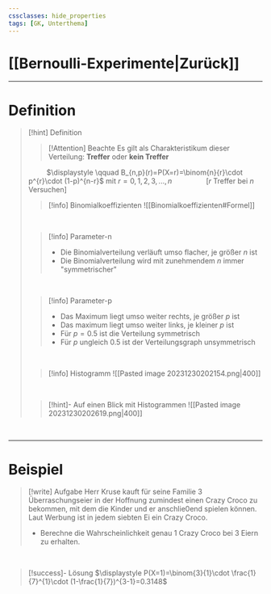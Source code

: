```yaml
---
cssclasses: hide_properties
tags: [GK, Unterthema]
---
```


# [[Bernoulli-Experimente|Zurück]]

___
# Definition

>[!hint] Definition
>>[!Attention] Beachte
>>Es gilt als Charakteristikum dieser Verteilung: **Treffer** oder **kein Treffer** 
>
>$\qquad$
>$\displaystyle \qquad B_{n,p}(r)=P(X=r)=\binom{n}{r}\cdot p^{r}\cdot (1-p)^{n-r}$ mit $r=0,1,2,3,...,n$ 
>$\qquad \qquad [r$ Treffer bei $n$ Versuchen$]$ 
>
>>[!info] Binomialkoeffizienten
>>![[Binomialkoeffizienten#Formel]]
>
>$\quad$
>>[!info] Parameter-n
>>- Die Binomialverteilung verläuft umso flacher, je größer $n$ ist
>>- Die Binomialverteilung wird mit zunehmendem $n$ immer "symmetrischer"
>
>$\quad$
>>[!info] Parameter-p
>>- Das Maximum liegt umso weiter rechts, je größer $p$ ist
>>- Das maximum liegt umso weiter links, je kleiner $p$ ist
>>- Für $p=0.5$ ist die Verteilung symmetrisch
>>- Für $p$ ungleich $0.5$ ist der Verteilungsgraph unsymmetrisch
>
>$\quad$
>>[!info] Histogramm
>>![[Pasted image 20231230202154.png|400]]
>
>$\quad$
>>[!hint]- Auf einen Blick mit Histogrammen
>>![[Pasted image 20231230202619.png|400]]

<br>

___
# Beispiel

>[!write] Aufgabe
>Herr Kruse kauft für seine Familie 3 Überraschungseier in der Hoffnung zumindest einen Crazy Croco zu bekommen, mit dem die Kinder und er anschlie0end spielen können.
>Laut Werbung ist in jedem siebten Ei ein Crazy Croco. 
>
>- Berechne die Wahrscheinlichkeit genau 1 Crazy Croco bei 3 Eiern zu erhalten. 

<br>

>[!success]- Lösung
>$\displaystyle P(X=1)=\binom{3}{1}\cdot \frac{1}{7}^{1}\cdot (1-\frac{1}{7})^{3-1}=0.3148$

<br>

